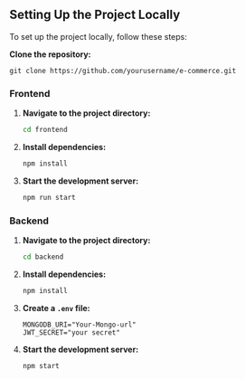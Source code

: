 ## Setting Up the Project Locally

To set up the project locally, follow these steps:

 **Clone the repository:**
    

    git clone https://github.com/yourusername/e-commerce.git



### Frontend


1. **Navigate to the project directory:**
    ```bash
    cd frontend
    ```

2. **Install dependencies:**
    ```bash
    npm install
    ```

3. **Start the development server:**
    ```bash
    npm run start
    ```

### Backend



1. **Navigate to the project directory:**
    ```bash
    cd backend
    ```

2. **Install dependencies:**
    ```bash
    npm install
    ```

3. **Create a `.env` file:**
    ```
    MONGODB_URI="Your-Mongo-url"
    JWT_SECRET="your secret"
    ```

4. **Start the development server:**
    ```bash
    npm start
    ```
